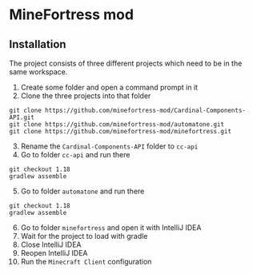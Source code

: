# MineFortress mod
## Installation
The project consists of three different projects which need to be in the same workspace.
1. Create some folder and open a command prompt in it
2. Clone the three projects into that folder
```
git clone https://github.com/minefortress-mod/Cardinal-Components-API.git
git clone https://github.com/minefortress-mod/automatone.git
git clone https://github.com/minefortress-mod/minefortress.git
```
3. Rename the `Cardinal-Components-API` folder to `cc-api`
4. Go to folder `cc-api` and run there
```
git checkout 1.18
gradlew assemble
```
5. Go to folder `automatone` and run there
```
git checkout 1.18
gradlew assemble
```
6. Go to folder `minefortress` and open it with IntelliJ IDEA
7. Wait for the project to load with gradle
8. Close IntelliJ IDEA
9. Reopen IntelliJ IDEA
10. Run the `Minecraft Client` configuration
